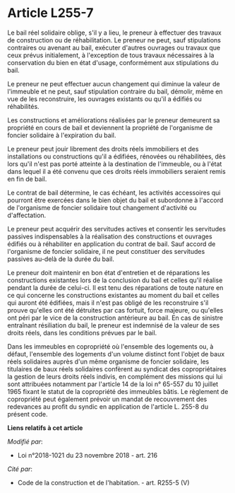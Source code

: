 # Article L255-7

Le bail réel solidaire oblige, s'il y a lieu, le preneur à effectuer des travaux de construction ou de réhabilitation. Le
preneur ne peut, sauf stipulations contraires ou avenant au bail, exécuter d'autres ouvrages ou travaux que ceux prévus
initialement, à l'exception de tous travaux nécessaires à la conservation du bien en état d'usage, conformément aux
stipulations du bail.

Le preneur ne peut effectuer aucun changement qui diminue la valeur de l'immeuble et ne peut, sauf stipulation contraire du
bail, démolir, même en vue de les reconstruire, les ouvrages existants ou qu'il a édifiés ou réhabilités.

Les constructions et améliorations réalisées par le preneur demeurent sa propriété en cours de bail et deviennent la
propriété de l'organisme de foncier solidaire à l'expiration du bail.

Le preneur peut jouir librement des droits réels immobiliers et des installations ou constructions qu'il a édifiées, rénovées
ou réhabilitées, dès lors qu'il n'est pas porté atteinte à la destination de l'immeuble, ou à l'état dans lequel il a été
convenu que ces droits réels immobiliers seraient remis en fin de bail.

Le contrat de bail détermine, le cas échéant, les activités accessoires qui pourront être exercées dans le bien objet du bail
et subordonne à l'accord de l'organisme de foncier solidaire tout changement d'activité ou d'affectation.

Le preneur peut acquérir des servitudes actives et consentir les servitudes passives indispensables à la réalisation des
constructions et ouvrages édifiés ou à réhabiliter en application du contrat de bail. Sauf accord de l'organisme de foncier
solidaire, il ne peut constituer des servitudes passives au-delà de la durée du bail.

Le preneur doit maintenir en bon état d'entretien et de réparations les constructions existantes lors de la conclusion du
bail et celles qu'il réalise pendant la durée de celui-ci. Il est tenu des réparations de toute nature en ce qui concerne les
constructions existantes au moment du bail et celles qui auront été édifiées, mais il n'est pas obligé de les reconstruire
s'il prouve qu'elles ont été détruites par cas fortuit, force majeure, ou qu'elles ont péri par le vice de la construction
antérieure au bail. En cas de sinistre entraînant résiliation du bail, le preneur est indemnisé de la valeur de ses droits
réels, dans les conditions prévues par le bail.

Dans les immeubles en copropriété où l'ensemble des logements ou, à défaut, l'ensemble des logements d'un volume distinct
font l'objet de baux réels solidaires auprès d'un même organisme de foncier solidaire, les titulaires de baux réels
solidaires confèrent au syndicat des copropriétaires la gestion de leurs droits réels indivis, en complément des missions qui
lui sont attribuées notamment par l'article 14 de la loi n° 65-557 du 10 juillet 1965 fixant le statut de la copropriété des
immeubles bâtis. Le règlement de copropriété peut également prévoir un mandat de recouvrement des redevances au profit du
syndic en application de l'article L. 255-8 du présent code.

**Liens relatifs à cet article**

_Modifié par_:

  - Loi n°2018-1021 du 23 novembre 2018 - art. 216

_Cité par_:

  - Code de la construction et de l'habitation. - art. R255-5 (V)
